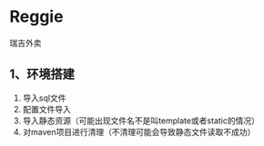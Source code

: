 # Reggie
瑞吉外卖

## 1、环境搭建

1. 导入sql文件
2. 配置文件导入
3. 导入静态资源（可能出现文件名不是叫template或者static的情况）
4. 对maven项目进行清理（不清理可能会导致静态文件读取不成功）
